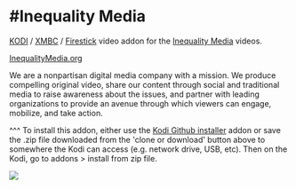 #Inequality Media<br>
=============================

<a href="https://kodi.tv/">KODI</a> / <a href="https://kodi.tv/">XMBC</a> / <a href="https://www.firesticktricks.com/install-kodi-on-fire-stick.html">Firestick</a> video addon for the <a href="http://www.inequalitymedia.org/">Inequality Media</a> videos.<br>


<a href="https://inequalitymedia.org">InequalityMedia.org</a>

We are a nonpartisan digital media company with a mission.  We produce compelling original video, share our content through social and traditional media to raise awareness about the issues, and partner with leading organizations to provide an avenue through which viewers can engage, mobilize, and take action.<br>

^^^ To install this addon, either use the <a href="https://www.tvaddons.co/github-browser-kodi/">Kodi Github installer</a> addon or save the .zip file downloaded from the 'clone or download' button above to somewhere the Kodi can access (e.g. network drive, USB, etc). Then on the Kodi, go to addons > install from zip file.<br>

<a href="https://inequalitymedia.org/"><img src="https://pbs.twimg.com/profile_images/702984762432970752/-Wl738OT_400x400.jpg">

